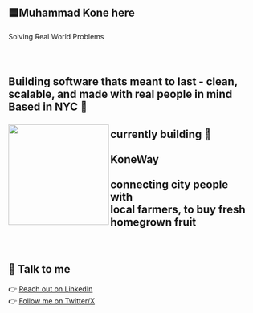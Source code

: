 <br clear="both">

<h2 align="left">🟦Muhammad Kone here</h2> Solving Real World Problems

###

<div align="left">

</div>
<br clear="both">

<h2 align="left">Building software thats meant to last - clean, scalable, and made with real people in mind <br>Based in NYC 🗽</h2>

###

<img align="left" height="200" src="https://sigmawire.net/i/04/CdXNv0.png"  />

###

<h2 align="left">currently building 📲<br><br>KoneWay                                                       <br><br>connecting city people<br> with <br>local farmers, to buy fresh homegrown fruit</h2>

###

<br clear="both">

<h2 align="left">💬 Talk to me</h2>

👉 [Reach out on LinkedIn](https://www.linkedin.com/in/muhammad-kone-853a20357/)  
👉 [Follow me on Twitter/X](https://x.com/ProgrammingProg)

###
